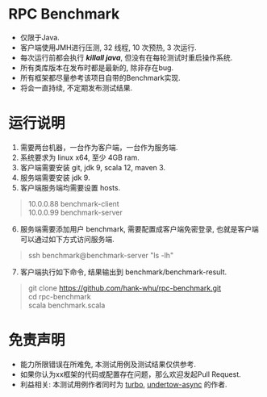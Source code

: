 # RPC Benchmark
 - 仅限于Java.
 - 客户端使用JMH进行压测, 32 线程, 10 次预热, 3 次运行.
 - 每次运行前都会执行 ***killall java***, 但没有在每轮测试时重启操作系统.
 - 所有类库版本在发布时都是最新的, 除非存在bug.
 - 所有框架都尽量参考该项目自带的Benchmark实现.
 - 将会一直持续, 不定期发布测试结果.

# 运行说明
1. 需要两台机器，一台作为客户端，一台作为服务端.
2. 系统要求为 linux x64, 至少 4GB ram.
3. 客户端需要安装 git, jdk 9, scala 12, maven 3.
4. 服务端需要安装 jdk 9.
5. 客户端服务端均需要设置 hosts.
> 10.0.0.88 benchmark-client<br>
> 10.0.0.99 benchmark-server

6. 服务端需要添加用户 benchmark, 需要配置成客户端免密登录, 也就是客户端可以通过如下方式访问服务端.
> ssh benchmark@benchmark-server "ls -lh"

7. 客户端执行如下命令, 结果输出到 benchmark/benchmark-result.
> git clone https://github.com/hank-whu/rpc-benchmark.git<br>
> cd rpc-benchmark<br>
> scala benchmark.scala

# 免责声明
 - 能力所限错误在所难免, 本测试用例及测试结果仅供参考.
 - 如果你认为xx框架的代码或配置存在问题，那么欢迎发起Pull Request.
 - 利益相关: 本测试用例作者同时为 [turbo](https://github.com/hank-whu/turbo-rpc), [undertow-async](https://github.com/hank-whu/undertow-async) 的作者.